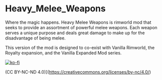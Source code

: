 # Heavy_Melee_Weapons
Where the magic happens.
Heavy Melee Weapons is rimworld mod that seeks to provide an assortment of powerful melee weapons.
Each weapon serves a unique purpose and deals great damage to make up for the disadvantage of being melee.

This version of the mod is designed to co-exist with Vanilla Rimworld, the  Royalty expansion, and the Vanilla Expanded Mod series.

[![ko-fi](https://ko-fi.com/img/githubbutton_sm.svg)](https://ko-fi.com/M4M44PFV1)

(CC BY-NC-ND 4.0)](https://creativecommons.org/licenses/by-nc/4.0/)
